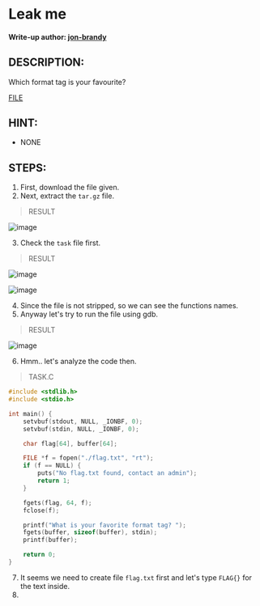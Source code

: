 # Leak me
#### Write-up author: [jon-brandy](https://github.com/jon-brandy)
## DESCRIPTION:
Which format tag is your favourite?

[FILE](https://github.com/Bread-Yolk/ctflearnwu/blob/d86503045d9e9e6cdcd3ea2f547b8f04697c0dc9/Assets/Binex/Leak%20me/task.tar.gz)

## HINT:
- NONE
## STEPS:
1. First, download the file given.
2. Next, extract the `tar.gz` file.

> RESULT

![image](https://user-images.githubusercontent.com/70703371/194568494-f3e089d6-6e0e-44fc-9e12-e0e567d1d5a3.png)


3. Check the `task` file first.

> RESULT

![image](https://user-images.githubusercontent.com/70703371/194568647-0176fe53-28ae-4e78-86e7-7823559f08fe.png)


![image](https://user-images.githubusercontent.com/70703371/194568758-0820270d-2000-4f14-b6ab-4dc3120ea570.png)


4. Since the file is not stripped, so we can see the functions names.
5. Anyway let's try to run the file using gdb.

> RESULT

![image](https://user-images.githubusercontent.com/70703371/194569285-4c9004d1-276c-4b45-9850-de354bf9f8bd.png)


6. Hmm.. let's analyze the code then.

> TASK.C

```c
#include <stdlib.h>
#include <stdio.h>

int main() {
    setvbuf(stdout, NULL, _IONBF, 0);
    setvbuf(stdin, NULL, _IONBF, 0);

    char flag[64], buffer[64];

    FILE *f = fopen("./flag.txt", "rt");
    if (f == NULL) {
        puts("No flag.txt found, contact an admin");
        return 1;
    }

    fgets(flag, 64, f);      
    fclose(f);

    printf("What is your favorite format tag? ");
    fgets(buffer, sizeof(buffer), stdin);
    printf(buffer);

    return 0;
}

```

7. It seems we need to create file `flag.txt` first and let's type `FLAG{}` for the text inside.
8. 

